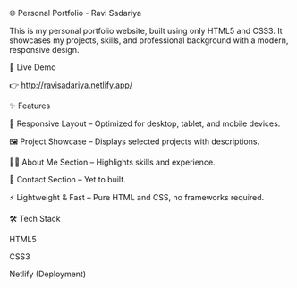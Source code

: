🌐 Personal Portfolio - Ravi Sadariya

This is my personal portfolio website, built using only HTML5 and CSS3.
It showcases my projects, skills, and professional background with a modern, responsive design.

🚀 Live Demo

👉 http://ravisadariya.netlify.app/

✨ Features

📱 Responsive Layout – Optimized for desktop, tablet, and mobile devices.

🖼️ Project Showcase – Displays selected projects with descriptions.

👨‍💻 About Me Section – Highlights skills and experience.

📧 Contact Section – Yet to built.

⚡ Lightweight & Fast – Pure HTML and CSS, no frameworks required.

🛠️ Tech Stack

HTML5

CSS3

Netlify (Deployment)
